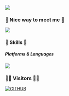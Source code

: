 <img src="https://capsule-render.vercel.app/api?type=wave&color=gradient&height=300&section=header&text=Jinsu%27s%20GitHub&fontSize=90&fontColor=ffffff&textAlign=center&animation=twinkling" />

### 🤞 Nice way to meet me 🤞
<a href="https://myinfo503.tistory.com/" target="_blank"><img src="https://img.shields.io/badge/Tech_Blog-DD0B78?style=flat-square&logo=GitHub%20Sponsors&logoColor=white"/></a>
### 💪 Skills 💪 
##### Platforms & Languages
<img src="https://img.shields.io/badge/Java-007396?style=flat-square&logo=Java&logoColor=white"/></a>

### 👨‍💻 Visitors 👩‍💻

[![GITHUB](https://hits.seeyoufarm.com/api/count/incr/badge.svg?url=https%3A%2F%2Fgithub.com%2FKimuJinsu&count_bg=%23F29494&title_bg=%232F2E2E&icon=github.svg&icon_color=%23FFFFFF&title=GITHUB&edge_flat=false)](https://github.com/KimuJinsu)</a>
  

